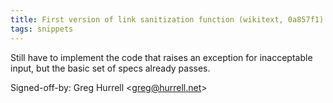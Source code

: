 ```yaml
---
title: First version of link sanitization function (wikitext, 0a857f1)
tags: snippets
---
```


Still have to implement the code that raises an exception for inacceptable input, but the basic set of specs already passes.

Signed-off-by: Greg Hurrell &lt;greg@hurrell.net&gt;
